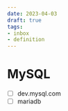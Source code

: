 ```yaml
---
date: 2023-04-03
draft: true
tags:
- inbox
- definition
---
```


# MySQL


- [ ] dev.mysql.com
- [ ] mariadb